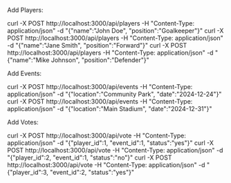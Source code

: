 
Add Players:

curl -X POST http://localhost:3000/api/players -H "Content-Type: application/json" -d "{\"name\":\"John Doe\", \"position\":\"Goalkeeper\"}"
curl -X POST http://localhost:3000/api/players -H "Content-Type: application/json" -d "{\"name\":\"Jane Smith\", \"position\":\"Forward\"}"
curl -X POST http://localhost:3000/api/players -H "Content-Type: application/json" -d "{\"name\":\"Mike Johnson\", \"position\":\"Defender\"}"


Add Events:

curl -X POST http://localhost:3000/api/events -H "Content-Type: application/json" -d "{\"location\":\"Community Park\", \"date\":\"2024-12-24\"}"
curl -X POST http://localhost:3000/api/events -H "Content-Type: application/json" -d "{\"location\":\"Main Stadium\", \"date\":\"2024-12-31\"}"


Add Votes:

curl -X POST http://localhost:3000/api/vote -H "Content-Type: application/json" -d "{\"player_id\":1, \"event_id\":1, \"status\":\"yes\"}"
curl -X POST http://localhost:3000/api/vote -H "Content-Type: application/json" -d "{\"player_id\":2, \"event_id\":1, \"status\":\"no\"}"
curl -X POST http://localhost:3000/api/vote -H "Content-Type: application/json" -d "{\"player_id\":3, \"event_id\":2, \"status\":\"yes\"}"
